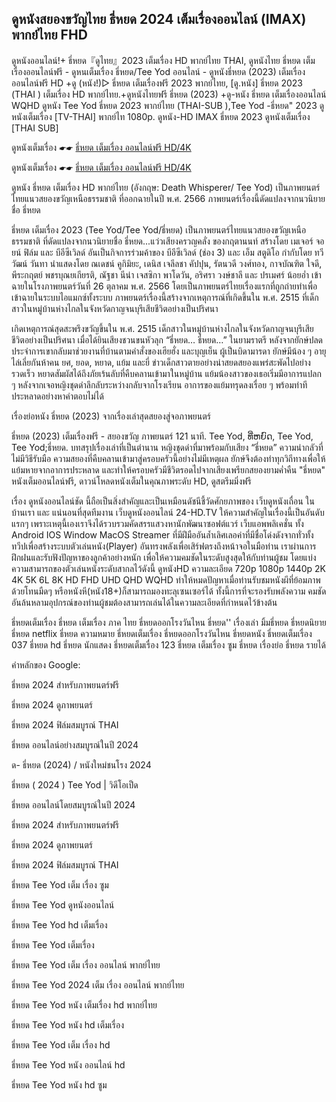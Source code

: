 ## ดูหนังสยองขวัญไทย ธี่หยด 2024 เต็มเรื่องออนไลน์ (IMAX) พากย์ไทย FHD

ดูหนังออนไลน์!+ ธี่หยด『ดูไทย』2023 เต็มเรื่อง HD พากย์ไทย THAI, ดูหนังไทย ธี่หยด เต็มเรื่องออนไลน์ฟรี - ดูหนเต็มเรื่อง ธี่หยด/Tee Yod ออนไลน์ - ดูหนังธี่หยด (2023) เต็มเรื่องออนไลน์ฟรี HD +ดู (หนัง!)▷ ธี่หยด เต็มเรื่องฟรี 2023 พากย์ไทย, [ดู.หนัง] ธี่หยด 2023 (THAI ) เต็มเรื่อง HD พากย์ไทย.+ดูหนังไทยฟรี ธี่หยด (2023) +ดู-หนัง ธี่หยด เต็มเรื่องออนไลน์ WQHD ดูหนัง Tee Yod ธี่หยด 2023 พากย์ไทย (THAI-SUB ),Tee Yod -ธี่หยด" 2023 ดูหนังเต็มเรื่อง [TV-THAI] พากย์ไท 1080p. ดูหนัง-HD IMAX ธี่หยด 2023 ดูหนังเต็มเรื่อง [THAI SUB]

ดูหนังเต็มเรื่อง ☛☛ [ธี่หยด เต็มเรื่อง ออนไลน์ฟรี HD/4K](https://play.flixmax.stream/th/movie/1134433/)

ดูหนังเต็มเรื่อง ☛☛ [ธี่หยด เต็มเรื่อง ออนไลน์ฟรี HD/4K](https://play.flixmax.stream/th/movie/1134433/)

ดูหนัง ธี่หยด เต็มเรื่อง HD พากย์ไทย (อังกฤษ: Death Whisperer/ Tee Yod) เป็นภาพยนตร์ไทยแนวสยองขวัญเหนือธรรมชาติ ที่ออกฉายในปี พ.ศ. 2566 ภาพยนตร์เรื่องนี้ดัดแปลงจากนวนิยายชื่อ ธี่หยด

ธี่หยด เต็มเรื่อง 2023 (Tee Yod/Tee Yod/ธี่หยด) เป็นภาพยนตร์ไทยแนวสยองขวัญเหนือธรรมชาติ ที่ดัดแปลงจากนวนิยายชื่อ ธี่หยด...แว่วเสียงครวญคลั่ง ของกฤตานนท์ สร้างโดย เมเจอร์ จอยน์ ฟิล์ม และ บีอีซีเวิลด์ อันเป็นกิจการร่วมค้าของ บีอีซีเวิลด์ (ช่อง 3) และ เอ็ม สตูดิโอ กำกับโดย ทวีวัฒน์ วันทา นำแสดงโดย ณเดชน์ คูกิมิยะ, เดนิส เจลีลชา คัปปุน, รัตนวดี วงศ์ทอง, กาจบัณฑิต ใจดี, พีระกฤตย์ พชรบุณยเกียรติ, ณัฐชา นีน่า เจสซิกา พาโดวัน, อริศรา วงษ์ชาลี และ ปรเมศร์ น้อยอ่ำ เข้าฉายในโรงภาพยนตร์วันที่ 26 ตุลาคม พ.ศ. 2566 โดยเป็นภาพยนตร์ไทยเรื่องแรกที่ถูกถ่ายทำเพื่อเข้าฉายในระบบไอแมกซ์ทั้งระบบ ภาพยนตร์เรื่องนี้สร้างจากเหตุการณ์ที่เกิดขึ้นใน พ.ศ. 2515 ที่เด็กสาวในหมู่บ้านห่างไกลในจังหวัดกาญจนบุรีเสียชีวิตอย่างเป็นปริศนา

เกิดเหตุการณ์สุดสะพรึงขวัญขึ้นใน พ.ศ. 2515 เด็กสาวในหมู่บ้านห่างไกลในจังหวัดกาญจนบุรีเสียชีวิตอย่างเป็นปริศนา เมื่อได้ยินเสียงชวนขนหัวลุก “ธี่หยด… ธี่หยด…” ในยามราตรี หลังจากยักษ์ปลดประจำการเขากลับมาช่วยงานที่บ้านตามคำสั่งของเฮียฮั่ง และบุญเย็น ผู้เป็นบิดามารดา ยักษ์มีน้อง ๆ อายุไล่เลี่ยกันห้าคน ยศ, ยอด, หยาด, แย้ม และยี่ ข่าวเด็กสาวตายอย่างน่าสยดสยองแพร่สะพัดไปอย่างรวดเร็ว หยาดสัมผัสได้ถึงภัยเร้นลับที่คืบคลานเข้ามาในหมู่บ้าน แย้มน้องสาวของเธอเริ่มมีอาการแปลก ๆ หลังจากเจอหญิงชุดดำลึกลับระหว่างกลับจากโรงเรียน อาการของแย้มทรุดลงเรื่อย ๆ พร้อมท่าทีประหลาดอย่างหาคำตอบไม่ได้

เรื่องย่อหนัง ธี่หยด (2023) จากเรื่องเล่าสุดสยองสู่จอภาพยนตร์

ธี่หยด (2023) เต็มเรื่องฟรี - สยองขวัญ ภาพยนตร์ 121 นาที. Tee Yod, ທີ່ຫຍົດ, Tee Yod, Tee Yod;ธี่หยด. บทสรุปเรื่องเล่าที่เป็นตำนาน หญิงชุดดำที่มาพร้อมกับเสียง “ธี่หยด” ความน่ากลัวที่ไม่มีวิธีรับมือ ความสยองที่คืบคลานเข้ามาสู่ครอบครัวนี้อย่างไม่มีเหตุผล ยักษ์จึงต้องทำทุกวิถีทางเพื่อให้แย้มหายจากอาการประหลาด และทำให้ครอบครัวมีชีวิตรอดไปจากเสียงเพรียกสยองยามค่ำคืน "ธี่หยด" หนังเต็มออนไลน์ฟรี, ดาวน์โหลดหนังเต็มในคุณภาพระดับ HD, ดูสตรีมมิ่งฟรี

เรื่อง ดูหนังออนไลน์ชัด นี้ถือเป็นสิ่งสำคัญและเป็นเหมือนดัชนีชี้วัดศักยภาพของ เว็บดูหนังเถื่อน ในบ้านเรา และ แน่นอนที่สุดทีมงาน เว็บดูหนังออนไลน์ 24-HD.TV ให้ความสำคัญในเรื่องนี้เป็นอันดับแรกๆ เพราะเหตุนี้เองเราจึงได้รวบรวมคัดสรรแสวงหานักพัฒนาซอฟต์แวร์ เว็บแอพพลิเคชั่น ทั้ง Android IOS Window MacOS Streamer ที่มีฝีมืออันล้ำเลิศเลอค่าที่มีชื่อโด่งดังจากทั่วทั้งทวีปเพื่อสร้างระบบตัวเล่นหนัง(Player) อันทรงพลังเพื่อเสิร์ฟตรงถึงหน้าจอในมือท่าน เราผ่านการฝึกฝนและรับฟังปัญหาของลูกค้าอย่างหนัก เพื่อให้ความคมชัดในระดับสูงสุดให้กับท่านผู้ชม โดยแบ่งความสามารถของตัวเล่นหนังระดับสากลไว้ดังนี้ ดูหนังHD ความละเอียด 720p 1080p 1440p 2K 4K 5K 6L 8K HD FHD UHD QHD WQHD ทำให้หมดปัญหาเมื่อท่านรับชมหนังผีที่ย้อมภาพด้วยโทนมืดๆ หรือหนังหี(หนัง18+)ก็สามารถมองทะลุเซนเซอร์ได้ ทั้งนี้การที่จะรองรับพลังความ คมชัด อันล้นหลามอุปกรณ์ของท่านผู้ชมต้องสามารถเล่นได้ในความละเอียดที่กำหนดไว้ข้างต้น

ธี่หยดเต็มเรื่อง ธี่หยด เต็มเรื่อง ภาค ไทย ธี่หยดออกโรงวันไหน ธี่หยด'' เรื่องเล่า มิ้มธี่หยด ธี่หยดนิยาย ธี่หยด netflix ธี่หยด ความหมาย ธี่หยดเต็มเรื่อง ธี่หยดออกโรงวันไหน ธี่หยดหนัง ธี่หยดเต็มเรื่อง 037 ธี่หยด hd ธี่หยด นักแสดง ธี่หยดเต็มเรื่อง 123 ธี่หยด เต็มเรื่อง ซูม ธี่หยด เรื่องย่อ ธี่หยด รายได้

คำหลักของ Google:

ธี่หยด 2024 สำหรับภาพยนตร์ฟรี

ธี่หยด 2024 ดูภาพยนตร์

ธี่หยด 2024 ฟิล์มสมบูรณ์ THAI

ธี่หยด ออนไลน์อย่างสมบูรณ์ในปี 2024

ด- ธี่หยด (2024) / หนังใหม่ชนโรง 2024

ธี่หยด ( 2024 ) Tee Yod | วิดีโอเป็ด

ธี่หยด ออนไลน์โดยสมบูรณ์ในปี 2024

ธี่หยด 2024 สำหรับภาพยนตร์ฟรี

ธี่หยด 2024 ดูภาพยนตร์

ธี่หยด 2024 ฟิล์มสมบูรณ์ THAI

ธี่หยด Tee Yod เต็ม เรื่อง ซูม

ธี่หยด Tee Yod ดูหนังออนไลน์

ธี่หยด Tee Yod hd เต็มเรื่อง

ธี่หยด Tee Yod เต็มเรื่อง

ธี่หยด Tee Yod เต็ม เรื่อง ออนไลน์ พากย์ไทย

ธี่หยด Tee Yod 2024 เต็ม เรื่อง ออนไลน์ พากย์ไทย

ธี่หยด Tee Yod หนัง เต็มเรื่อง hd พากย์ไทย

ธี่หยด Tee Yod หนัง hd เต็มเรื่อง

ธี่หยด Tee Yod เต็ม เรื่อง hd

ธี่หยด Tee Yod หนัง ออนไลน์ hd

ธี่หยด Tee Yod หนัง hd ซูม
